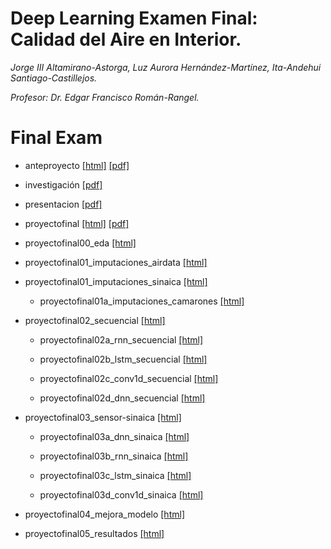 # Deep Learning Examen Final: Calidad del Aire en Interior.

_Jorge III Altamirano-Astorga, Luz Aurora Hernández-Martínez, Ita-Andehui Santiago-Castillejos._

_Profesor: Dr. Edgar Francisco Román-Rangel._

# Final Exam

* anteproyecto [[html]](https://philwebsurfer.github.io/dlfinal/examen/anteproyecto.html) [[pdf]](https://philwebsurfer.github.io/dlfinal/anteproyecto.pdf)

* investigación [[pdf]](https://philwebsurfer.github.io/dlfinal/examen/investigacion.pdf)

* presentacion [[pdf]](https://philwebsurfer.github.io/dlfinal/examen/presentacion.pdf)

* proyectofinal [[html]](https://philwebsurfer.github.io/dlfinal/examen/proyectofinal.html) [[pdf]](https://philwebsurfer.github.io/dlfinal/examen/proyectofinal.pdf)

* proyectofinal00_eda [[html]](https://philwebsurfer.github.io/dlfinal/examen/proyectofinal00_eda.html)

* proyectofinal01_imputaciones_airdata [[html]](https://philwebsurfer.github.io/dlfinal/examen/proyectofinal01_imputaciones_airdata.html)

* proyectofinal01_imputaciones_sinaica [[html]](https://philwebsurfer.github.io/dlfinal/examen/proyectofinal01_imputaciones_sinaica.html)

	* proyectofinal01a_imputaciones_camarones [[html]](https://philwebsurfer.github.io/dlfinal/examen/proyectofinal01a_imputaciones_camarones.html)

* proyectofinal02_secuencial [[html]](https://philwebsurfer.github.io/dlfinal/examen/proyectofinal02_secuencial.html)

	* proyectofinal02a_rnn_secuencial [[html]](https://philwebsurfer.github.io/dlfinal/examen/proyectofinal02a_rnn_secuencial.html)

	* proyectofinal02b_lstm_secuencial [[html]](https://philwebsurfer.github.io/dlfinal/examen/proyectofinal02b_lstm_secuencial.html)

	* proyectofinal02c_conv1d_secuencial [[html]](https://philwebsurfer.github.io/dlfinal/examen/proyectofinal02c_conv1d_secuencial.html)

	* proyectofinal02d_dnn_secuencial [[html]](https://philwebsurfer.github.io/dlfinal/examen/proyectofinal02d_dnn_secuencial.html)

* proyectofinal03_sensor-sinaica [[html]](https://philwebsurfer.github.io/dlfinal/examen/proyectofinal03_sensor-sinaica.html)

	* proyectofinal03a_dnn_sinaica [[html]](https://philwebsurfer.github.io/dlfinal/examen/proyectofinal03a_dnn_sinaica.html)

	* proyectofinal03b_rnn_sinaica [[html]](https://philwebsurfer.github.io/dlfinal/examen/proyectofinal03b_rnn_sinaica.html)

	* proyectofinal03c_lstm_sinaica [[html]](https://philwebsurfer.github.io/dlfinal/examen/proyectofinal03c_lstm_sinaica.html)

	* proyectofinal03d_conv1d_sinaica [[html]](https://philwebsurfer.github.io/dlfinal/examen/proyectofinal03d_conv1d_sinaica.html)

* proyectofinal04_mejora_modelo [[html]](https://philwebsurfer.github.io/dlfinal/examen/proyectofinal04_mejora_modelo.html)

* proyectofinal05_resultados [[html]](https://philwebsurfer.github.io/dlfinal/examen/proyectofinal05_resultados.html)
